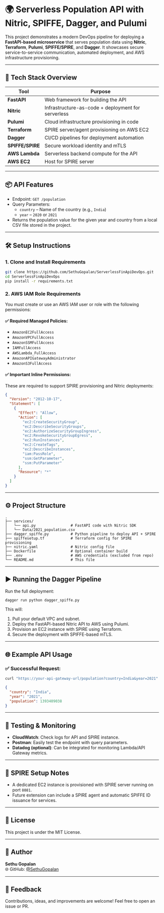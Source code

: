 # 🌍 Serverless Population API with Nitric, SPIFFE, Dagger, and Pulumi

This project demonstrates a modern DevOps pipeline for deploying a **FastAPI-based microservice** that serves population data using **Nitric**, **Terraform**, **Pulumi**, **SPIFFE/SPIRE**, and **Dagger**. It showcases secure service-to-service communication, automated deployment, and AWS infrastructure provisioning.

---

## 🚀 Tech Stack Overview

| Tool             | Purpose                                            |
| ---------------- | -------------------------------------------------- |
| **FastAPI**      | Web framework for building the API                 |
| **Nitric**       | Infrastructure-as-code + deployment for serverless |
| **Pulumi**       | Cloud infrastructure provisioning in code          |
| **Terraform**    | SPIRE server/agent provisioning on AWS EC2         |
| **Dagger**       | CI/CD pipelines for deployment automation          |
| **SPIFFE/SPIRE** | Secure workload identity and mTLS                  |
| **AWS Lambda**   | Serverless backend compute for the API             |
| **AWS EC2**      | Host for SPIRE server                              |

---

## 📦 API Features

- Endpoint: `GET /population`
- Query Parameters:
  - `country` – Name of the country (e.g., `India`)
  - `year` – `2020` or `2021`
- Returns the population value for the given year and country from a local CSV file stored in the project.

---

## 🛠️ Setup Instructions

### 1. Clone and Install Requirements

```bash
git clone https://github.com/SethuGopalan/ServerlessFinApiDevOps.git
cd ServerlessFinApiDevOps
pip install -r requirements.txt
```

### 2. AWS IAM Role Requirements

You must create or use an AWS IAM user or role with the following permissions:

#### ✅ Required Managed Policies:

- `AmazonEC2FullAccess`
- `AmazonVPCFullAccess`
- `AmazonSSMFullAccess`
- `IAMFullAccess`
- `AWSLambda_FullAccess`
- `AmazonAPIGatewayAdministrator`
- `AmazonS3FullAccess`

#### ✅ Important Inline Permissions:

These are required to support SPIRE provisioning and Nitric deployments:

```json
{
  "Version": "2012-10-17",
  "Statement": [
    {
      "Effect": "Allow",
      "Action": [
        "ec2:CreateSecurityGroup",
        "ec2:DescribeSecurityGroups",
        "ec2:AuthorizeSecurityGroupIngress",
        "ec2:RevokeSecurityGroupEgress",
        "ec2:RunInstances",
        "ec2:CreateTags",
        "ec2:DescribeInstances",
        "iam:PassRole",
        "ssm:GetParameter",
        "ssm:PutParameter"
      ],
      "Resource": "*"
    }
  ]
}
```

---

## ⚙️ Project Structure

```plaintext
.
├── services/
│   └── api.py                # FastAPI code with Nitric SDK
│   └── Data/2021_population.csv
├── dagger_spiffe.py          # Python pipeline to deploy API + SPIRE
├── spiffesetup.tf            # Terraform config for SPIRE provisioning
├── nitric.yaml               # Nitric config file
├── Dockerfile                # Optional container build
├── .env                      # AWS credentials (excluded from repo)
└── README.md                 # This file
```

---

## ▶️ Running the Dagger Pipeline

Run the full deployment:

```bash
dagger run python dagger_spiffe.py
```

This will:

1. Pull your default VPC and subnet.
2. Deploy the FastAPI-based Nitric API to AWS using Pulumi.
3. Provision an EC2 instance with SPIRE using Terraform.
4. Secure the deployment with SPIFFE-based mTLS.

---

## 🌐 Example API Usage

### ✅ Successful Request:

```bash
curl "https://your-api-gateway-url/population?country=India&year=2021"
```

```json
{
  "country": "India",
  "year": "2021",
  "population": 1393409038
}
```

---

## 🧪 Testing & Monitoring

- **CloudWatch**: Check logs for API and SPIRE instance.
- **Postman**: Easily test the endpoint with query parameters.
- **Datadog (optional)**: Can be integrated for monitoring Lambda/API Gateway metrics.

---

## 🔐 SPIRE Setup Notes

- A dedicated EC2 instance is provisioned with SPIRE server running on port `8081`.
- Future extension can include a SPIRE agent and automatic SPIFFE ID issuance for services.

---

## 📄 License

This project is under the MIT License.

---

## 🙌 Author

**Sethu Gopalan**  
🌐 GitHub: [@SethuGopalan](https://github.com/SethuGopalan)

---

## 📢 Feedback

Contributions, ideas, and improvements are welcome! Feel free to open an issue or PR.
